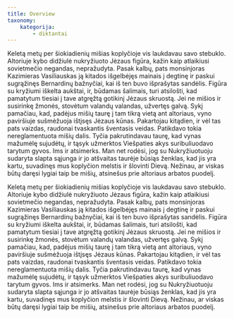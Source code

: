 ```yaml
---
title: Overview
taxonomy:
    kategorija:
        - diktantai
---
```


Keletą metų per šiokiadienių mišias koplyčioje vis laukdavau savo stebuklo. Altoriuje kybo didžiulė nukryžiuoto Jėzaus figūra, kažin kaip atlaikiusi sovietmečio negandas, nepražudyta. Pasak kalbų, pats monsinjoras Kazimieras Vasiliauskas ją kitados išgelbėjęs mainais į degtinę ir paskui sugrąžinęs Bernardinų bažnyčiai, kai iš ten buvo išprašytas sandėlis. Figūra su kryžiumi iškelta aukštai, ir, būdamas šalimais, turi atsilošti, kad pamatytum tiesiai į tave atgręžtą gotikinį Jėzaus skruostą. Jei ne mišios ir susirinkę žmonės, stovėtum valandų valandas, užvertęs galvą. Sykį pamačiau, kad, padėjus mišių taurę į tam tikrą vietą ant altoriaus, vyno paviršiuje sušmėžuoja ištįsęs Jėzaus kūnas. Pakartojau kitądien, ir vėl tas pats vaizdas, raudonai tvaskantis šventasis veidas. Patikdavo tokia nereglamentuota mišių dalis. Tyčia pakrutindavau taurę, kad vynas mažumėlę sujudėtų, ir tąsyk užmerktos Viešpaties akys suribuliuodavo tarytum gyvos. Ims ir atsimerks. Man net rodėsi, jog su Nukryžiuotuoju sudaryta slapta sąjunga ir jo atšvaitas taurėje būsiąs ženklas, kad jis yra kartu, suvadinęs mus koplyčion melstis ir šlovinti Dievą. Nežinau, ar viskas būtų daręsi lygiai taip be mišių, atsinešus prie altoriaus arbatos puodelį.

Keletą metų per šiokiadienių mišias koplyčioje vis laukdavau savo stebuklo. Altoriuje kybo didžiulė nukryžiuoto Jėzaus figūra, kažin kaip atlaikiusi sovietmečio negandas, nepražudyta. Pasak kalbų, pats monsinjoras Kazimieras Vasiliauskas ją kitados išgelbėjęs mainais į degtinę ir paskui sugrąžinęs Bernardinų bažnyčiai, kai iš ten buvo išprašytas sandėlis. Figūra su kryžiumi iškelta aukštai, ir, būdamas šalimais, turi atsilošti, kad pamatytum tiesiai į tave atgręžtą gotikinį Jėzaus skruostą. Jei ne mišios ir susirinkę žmonės, stovėtum valandų valandas, užvertęs galvą. Sykį pamačiau, kad, padėjus mišių taurę į tam tikrą vietą ant altoriaus, vyno paviršiuje sušmėžuoja ištįsęs Jėzaus kūnas. Pakartojau kitądien, ir vėl tas pats vaizdas, raudonai tvaskantis šventasis veidas. Patikdavo tokia nereglamentuota mišių dalis. Tyčia pakrutindavau taurę, kad vynas mažumėlę sujudėtų, ir tąsyk užmerktos Viešpaties akys suribuliuodavo tarytum gyvos. Ims ir atsimerks. Man net rodėsi, jog su Nukryžiuotuoju sudaryta slapta sąjunga ir jo atšvaitas taurėje būsiąs ženklas, kad jis yra kartu, suvadinęs mus koplyčion melstis ir šlovinti Dievą. Nežinau, ar viskas būtų daręsi lygiai taip be mišių, atsinešus prie altoriaus arbatos puodelį.